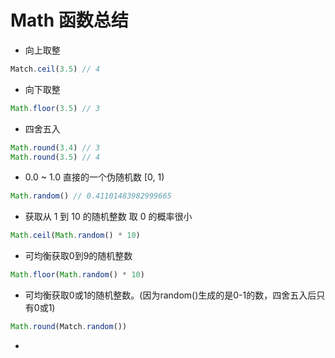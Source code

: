 # Math 函数总结
- 向上取整
```js
Match.ceil(3.5) // 4
```

- 向下取整
```js
Math.floor(3.5) // 3
```

- 四舍五入
```js
Math.round(3.4) // 3
Math.round(3.5) // 4
```

- 0.0 ~ 1.0 直接的一个伪随机数 [0, 1)
```js
Math.random() // 0.41101483982999665
```

- 获取从 1 到 10 的随机整数 取 0 的概率很小
```js
Math.ceil(Math.random() * 10)
```

- 可均衡获取0到9的随机整数
```js
Math.floor(Math.random() * 10)
```

- 可均衡获取0或1的随机整数。(因为random()生成的是0-1的数，四舍五入后只有0或1)
```js
Math.round(Match.random())
```

-  

